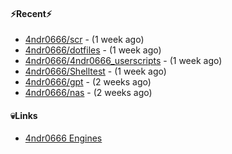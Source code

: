 #### ⚡Recent⚡

- [4ndr0666/scr](https://github.com/4ndr0666/scr) - (1 week ago)
- [4ndr0666/dotfiles](https://github.com/4ndr0666/dotfiles) - (1 week ago)
- [4ndr0666/4ndr0666_userscripts](https://github.com/4ndr0666/4ndr0666_userscripts) - (1 week ago)
- [4ndr0666/Shelltest](https://github.com/4ndr0666/Shelltest) - (1 week ago)
- [4ndr0666/gpt](https://github.com/4ndr0666/gpt) - (2 weeks ago)
- [4ndr0666/nas](https://github.com/4ndr0666/nas) - (2 weeks ago)

#### 💀Links

- [4ndr0666 Engines](https://github.com/hoothin/SearchJumper/discussions/73)


